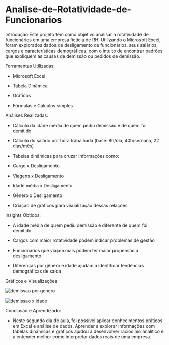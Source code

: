 # Analise-de-Rotatividade-de-Funcionarios

Introdução
Este projeto tem como objetivo analisar a rotatividade de funcionários em uma empresa fictícia de RH. Utilizando o Microsoft Excel, foram explorados dados de desligamento de funcionários, seus salários, cargos e características demográficas, com o intuito de encontrar padrões que expliquem as causas de demissão ou pedidos de demissão.

Ferramentas Utilizadas:

- Microsoft Excel

- Tabela Dinâmica

- Gráficos

- Fórmulas e Cálculos simples

Análises Realizadas:
  
- Cálculo da idade média de quem pediu demissão e de quem foi demitido

- Cálculo do salário por hora trabalhada (base: 8h/dia, 40h/semana, 22 dias/mês)

- Tabelas dinâmicas para cruzar informações como:

- Cargo x Desligamento

- Viagens x Desligamento

- Idade média x Desligamento

- Gênero x Desligamento

- Criação de gráficos para visualização dessas relações

Insights Obtidos:

- A idade média de quem pediu demissão é diferente de quem foi demitido

- Cargos com maior rotatividade podem indicar problemas de gestão

- Funcionários que viajam mais podem ter maior propensão a desligamento

- Diferenças por gênero e idade ajudam a identificar tendências demográficas de saída

Gráficos e Visualizações:

![demissao por genero](https://github.com/user-attachments/assets/311bb158-9541-42f9-bd62-89a12bb393b1)

![demissao x idade](https://github.com/user-attachments/assets/cca6163c-3f1d-4539-8f8e-d74235dfa051)

Conclusão e Aprendizado:

- Neste segundo dia de aula, foi possível aplicar conhecimentos práticos em Excel e análise de dados. Aprender a explorar informações com tabelas dinâmicas e gráficos ajudou a desenvolver raciocínio analítico e a entender melhor como interpretar dados reais de uma empresa.
